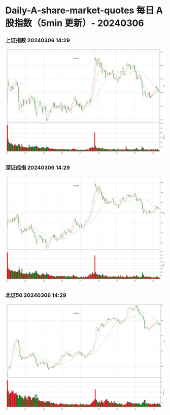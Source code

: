 
# Daily-A-share-market-quotes 每日 A 股指数（5min 更新）- 20240306

### 上证指数 20240306 14:29
![](./fig/2024/3/20240306-sh000001.png)

### 深证成指 20240306 14:29
![](./fig/2024/3/20240306-sz399001.png)

### 北证50 20240306 14:29
![](./fig/2024/3/20240306-bj899050.png)
